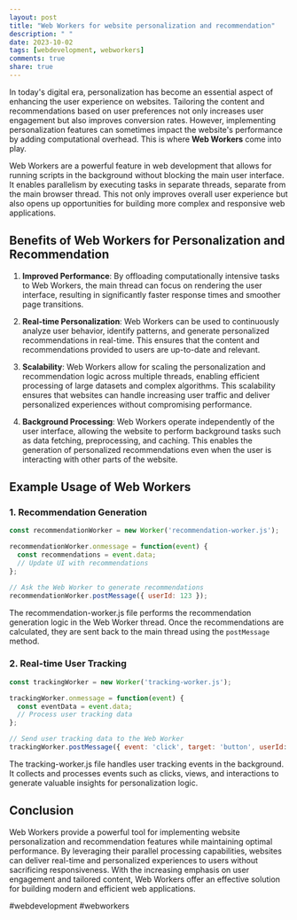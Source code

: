 ```yaml
---
layout: post
title: "Web Workers for website personalization and recommendation"
description: " "
date: 2023-10-02
tags: [webdevelopment, webworkers]
comments: true
share: true
---
```


In today's digital era, personalization has become an essential aspect of enhancing the user experience on websites. Tailoring the content and recommendations based on user preferences not only increases user engagement but also improves conversion rates. However, implementing personalization features can sometimes impact the website's performance by adding computational overhead. This is where **Web Workers** come into play.

Web Workers are a powerful feature in web development that allows for running scripts in the background without blocking the main user interface. It enables parallelism by executing tasks in separate threads, separate from the main browser thread. This not only improves overall user experience but also opens up opportunities for building more complex and responsive web applications.

## Benefits of Web Workers for Personalization and Recommendation

1. **Improved Performance**: By offloading computationally intensive tasks to Web Workers, the main thread can focus on rendering the user interface, resulting in significantly faster response times and smoother page transitions.

2. **Real-time Personalization**: Web Workers can be used to continuously analyze user behavior, identify patterns, and generate personalized recommendations in real-time. This ensures that the content and recommendations provided to users are up-to-date and relevant.

3. **Scalability**: Web Workers allow for scaling the personalization and recommendation logic across multiple threads, enabling efficient processing of large datasets and complex algorithms. This scalability ensures that websites can handle increasing user traffic and deliver personalized experiences without compromising performance.

4. **Background Processing**: Web Workers operate independently of the user interface, allowing the website to perform background tasks such as data fetching, preprocessing, and caching. This enables the generation of personalized recommendations even when the user is interacting with other parts of the website.

## Example Usage of Web Workers

### 1. Recommendation Generation

```javascript
const recommendationWorker = new Worker('recommendation-worker.js');

recommendationWorker.onmessage = function(event) {
  const recommendations = event.data;
  // Update UI with recommendations
};

// Ask the Web Worker to generate recommendations
recommendationWorker.postMessage({ userId: 123 });
```
The recommendation-worker.js file performs the recommendation generation logic in the Web Worker thread. Once the recommendations are calculated, they are sent back to the main thread using the `postMessage` method.

### 2. Real-time User Tracking

```javascript
const trackingWorker = new Worker('tracking-worker.js');

trackingWorker.onmessage = function(event) {
  const eventData = event.data;
  // Process user tracking data
};

// Send user tracking data to the Web Worker
trackingWorker.postMessage({ event: 'click', target: 'button', userId: 123 });
```

The tracking-worker.js file handles user tracking events in the background. It collects and processes events such as clicks, views, and interactions to generate valuable insights for personalization logic.

## Conclusion

Web Workers provide a powerful tool for implementing website personalization and recommendation features while maintaining optimal performance. By leveraging their parallel processing capabilities, websites can deliver real-time and personalized experiences to users without sacrificing responsiveness. With the increasing emphasis on user engagement and tailored content, Web Workers offer an effective solution for building modern and efficient web applications.

#webdevelopment #webworkers